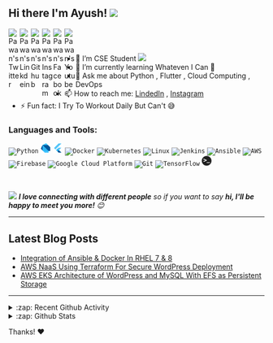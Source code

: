 ## Hi there I'm Ayush! <img src="https://media.giphy.com/media/hvRJCLFzcasrR4ia7z/giphy.gif" width="25px">

<!--
**cybergodayush/cybergodayush** is a ✨ _special_ ✨ repository because its `README.md` (this file) appears on your GitHub profile.
-->
<a href="https://twitter.com/cybergodayush">
  <img align="left" alt="Pawan's Twitter" width="22px" src="https://cdn.jsdelivr.net/npm/simple-icons@v3/icons/twitter.svg" />
</a>
<a href="https://linkedin.com/in/cybergodayush">
  <img align="left" alt="Pawan's Linkdein" width="22px" src="https://cdn.jsdelivr.net/npm/simple-icons@v3/icons/linkedin.svg" />
</a>
<a href="https://github.com/cybergodayush">
  <img align="left" alt="Pawan's Github" width="22px" src="https://cdn.jsdelivr.net/npm/simple-icons@v3/icons/github.svg" />
</a>
<a href="https://instagram.com/cybergodayush">
  <img align="left" alt="Pawan's Instagram" width="22px" src="https://cdn.jsdelivr.net/npm/simple-icons@v3/icons/instagram.svg" />
</a>
<a href="https://www.facebook.com/hackercybergod">
  <img align="left" alt="Pawan's Facebook" width="22px" src="https://cdn.jsdelivr.net/npm/simple-icons@v3/icons/facebook.svg" />
</a>
<a href="https://www.youtube.com/cybergodtricks">
  <img align="left" alt="Pawan's Youtube" width="22px" src="https://cdn.jsdelivr.net/npm/simple-icons@v3/icons/youtube.svg" />
</a>
<br/>
<br/>

- 🔭 I’m CSE Student <img src="https://media.giphy.com/media/WUlplcMpOCEmTGBtBW/giphy.gif" width="30">
- 🌱 I’m currently learning Whateven I Can 🤣
- 💬 Ask me about Python , Flutter , Cloud Computing , DevOps
- 📫 How to reach me: [LindedIn](https://linkedin.com/in/cybergodayush) , [Instagram](https://instagram.com/cybergodayush)
- ⚡ Fun fact: I Try To Workout Daily But Can't 😅

### Languages and Tools: 

<code><img height="20" title="Python" src="https://raw.githubusercontent.com/cybergodayush/cybergodayush/master/.github/python.png"></code>
<code><img height="20" title="Dart" src="https://raw.githubusercontent.com/github/explore/80688e429a7d4ef2fca1e82350fe8e3517d3494d/topics/dart/dart.png"></code>
<code><img height="20" title="Flutter" src="https://raw.githubusercontent.com/github/explore/80688e429a7d4ef2fca1e82350fe8e3517d3494d/topics/flutter/flutter.png"></code>
<code><img height="20" title="Docker" src="https://www.docker.com/sites/default/files/d8/styles/role_icon/public/2019-07/Moby-logo.png"></code>
<code><img height="20" title="Kubernetes" src="https://raw.githubusercontent.com/cybergodayush/cybergodayush/master/.github/Kubernetes.png"></code>
<code><img height="20" title="Linux" src="https://raw.githubusercontent.com/cybergodayush/cybergodayush/master/.github/linux.png"></code>
<code><img height="20" title="Jenkins" src="https://github.com/cybergodayush/cybergodayush/raw/master/.github/jenkins.png"></code>
<code><img height="20" title="Ansible" src="https://upload.wikimedia.org/wikipedia/commons/0/05/Ansible_Logo.png"></code>
<code><img height="20" title="AWS" src="https://upload.wikimedia.org/wikipedia/commons/thumb/9/93/Amazon_Web_Services_Logo.svg/1280px-Amazon_Web_Services_Logo.svg.png"></code>
<code><img height="20" title="Firebase" src="https://raw.githubusercontent.com/cybergodayush/cybergodayush/master/.github/firebase.png"></code>
<code><img height="20" title="Google Cloud Platform" src="https://raw.githubusercontent.com/cybergodayush/cybergodayush/master/.github/gcp_icon.png"></code>
<code><img height="20" title="Git" src="https://github.com/cybergodayush/cybergodayush/raw/master/.github/git.png"></code>
<code><img height="20" title="TensorFlow" src="https://github.com/cybergodayush/cybergodayush/raw/master/.github/tensorflow.jpg"></code>
<code><img title="bash" height="20" src="https://raw.githubusercontent.com/github/explore/80688e429a7d4ef2fca1e82350fe8e3517d3494d/topics/terminal/terminal.png"></code>

<br/>

<img src="https://media.giphy.com/media/LnQjpWaON8nhr21vNW/giphy.gif" width="60"> <em><b>I love connecting with different people</b> so if you want to say <b>hi, I'll be happy to meet you more!</b> 😊</em>

---

##  Latest Blog Posts
<!-- BLOG-POST-LIST:START -->
- [Integration of Ansible & Docker In RHEL 7 & 8](https://medium.com/@ayushsingh1525/integration-of-ansible-docker-in-rhel-7-8-cf140fe2f92?source=rss-6e0b71269eb4------2)
- [AWS NaaS Using Terraform For Secure WordPress Deployment](https://medium.com/@ayushsingh1525/aws-naas-using-terraform-for-secure-wordpress-deployment-dab751a0666c?source=rss-6e0b71269eb4------2)
- [AWS EKS Architecture of WordPress and MySQL With EFS as Persistent Storage](https://medium.com/@ayushsingh1525/aws-eks-architecture-of-wordpress-and-mysql-with-efs-as-persistent-storage-538e435d542e?source=rss-6e0b71269eb4------2)
<!-- BLOG-POST-LIST:END -->

---

<details>
  <summary>:zap: Recent Github Activity</summary>
  
<!--START_SECTION:activity-->

<!--END_SECTION:activity-->

</details>

<details>
  <summary>:zap: Github Stats</summary>

 [![Anurag's github stats](https://github-readme-stats.vercel.app/api?username=cybergodayush&show_icons=true)](https://github.com/anuraghazra/github-readme-stats)

</details>

Thanks! ❤️
